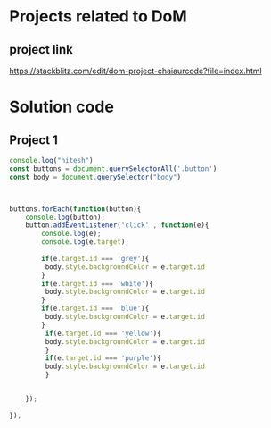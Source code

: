 # Projects related to DoM


## project link
https://stackblitz.com/edit/dom-project-chaiaurcode?file=index.html



# Solution code
## Project 1



```Javascript
console.log("hitesh")
const buttons = document.querySelectorAll('.button')
const body = document.querySelector("body")



buttons.forEach(function(button){
    console.log(button);
    button.addEventListener('click' , function(e){
        console.log(e);
        console.log(e.target);
        
        if(e.target.id === 'grey'){
         body.style.backgroundColor = e.target.id
        }
        if(e.target.id === 'white'){
         body.style.backgroundColor = e.target.id
        }
        if(e.target.id === 'blue'){
         body.style.backgroundColor = e.target.id
        }
         if(e.target.id === 'yellow'){
         body.style.backgroundColor = e.target.id
         }
         if(e.target.id === 'purple'){
         body.style.backgroundColor = e.target.id
         }


    });
    
});

```

